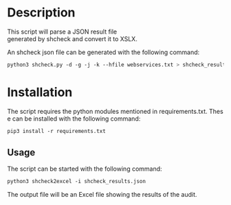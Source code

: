 # Description 

This script will parse a JSON result file generated by shcheck and convert it to XSLX. 
  
An shcheck json file can be generated with the following command: 

````bash 
python3 shcheck.py -d -g -j -k --hfile webservices.txt > shcheck_results.json 
````

# Installation 

The script requires the python modules mentioned in requirements.txt. These can be installed with the following command: 

````bash 
pip3 install -r requirements.txt 
````

## Usage 
The script can be started with the following command: 
````bash 
python3 shcheck2excel -i shcheck_results.json 
````
  
The output file will be an Excel file showing the results of the audit. 

